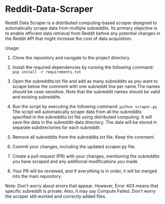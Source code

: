 # Reddit-Data-Scraper

Reddit Data Scraper is a distributed computing-based scraper designed to automatically scrape data from multiple subreddits. Its primary objective is to enable efficient data retrieval from Reddit before any potential changes in the Reddit API that might increase the cost of data acquisition.

Usage:

1. Clone the repository and navigate to the project directory.

2. Install the required dependencies by running the following command:
```pip install -r requirements.txt```

3. Open the subreddits.txt file and add as many subreddits as you want to scrape below the comment with one subreddit line per name.The names should be case-sensitive. Note that the subreddit names should be valid and existing subreddits.

4. Run the script by executing the following command:
```python scraper.py```
The script will automatically scrape data from all the subreddits specified in the subreddits.txt file using distributed computing. It will save the data in the subreddit-data directory. The data will be stored in separate subdirectories for each subreddit.

5. Remove all subreddits from the subreddits.txt file. Keep the comment.

6. Commit your changes, including the updated scraper.py file.

7. Create a pull request (PR) with your changes, mentioning the subreddits you have scraped and any additional modifications you made.

8. Your PR will be reviewed, and if everything is in order, it will be merged into the main repository.

Note: Don't worry about errors that appear. However, Error 403 means that specific subreddit is private. Also, it may say Compute Failed. Don't worry the scraper still worked and correctly added files.